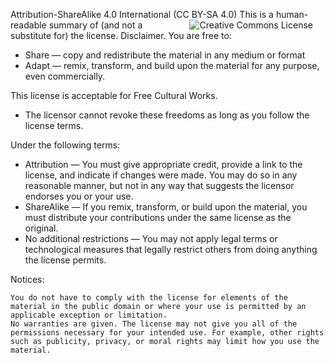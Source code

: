 
Attribution-ShareAlike 4.0 International (CC BY-SA 4.0)<a rel="license" href="http://creativecommons.org/licenses/by-sa/4.0/"><img alt="Creative Commons License" align="right" hspace="20" style="border-width:0" src="https://i.creativecommons.org/l/by-sa/4.0/88x31.png" /></a>
This is a human-readable summary of (and not a substitute for) the license. Disclaimer.
You are free to:

* Share — copy and redistribute the material in any medium or format
* Adapt — remix, transform, and build upon the material for any purpose, even commercially.

This license is acceptable for Free Cultural Works.

* The licensor cannot revoke these freedoms as long as you follow the license terms.

Under the following terms:

* Attribution — You must give appropriate credit, provide a link to the license, and indicate if changes were made. You may do so in any reasonable manner, but not in any way that suggests the licensor endorses you or your use.
* ShareAlike — If you remix, transform, or build upon the material, you must distribute your contributions under the same license as the original.
* No additional restrictions — You may not apply legal terms or technological measures that legally restrict others from doing anything the license permits.

Notices:

    You do not have to comply with the license for elements of the material in the public domain or where your use is permitted by an applicable exception or limitation.
    No warranties are given. The license may not give you all of the permissions necessary for your intended use. For example, other rights such as publicity, privacy, or moral rights may limit how you use the material.
